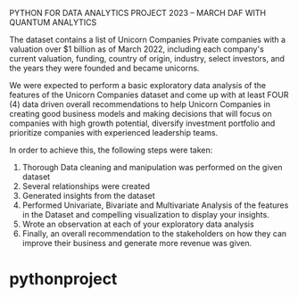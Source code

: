 PYTHON FOR DATA ANALYTICS PROJECT 2023 – MARCH DAF WITH QUANTUM ANALYTICS

The dataset contains a list of Unicorn Companies Private companies with a valuation over $1 billion as of March 2022, including each company's current valuation, funding, country of origin, industry, select investors, and the years they were founded and became unicorns.

We were expected to perform a basic exploratory data analysis of the features of the Unicorn Companies dataset and come up with at least FOUR (4) data driven overall recommendations to help Unicorn Companies in creating good business models and making decisions that will focus on companies with high growth potential, diversify investment portfolio and prioritize companies with experienced leadership teams.

In order to achieve this, the following steps were taken:
1. Thorough Data cleaning and manipulation was performed on the given dataset
2. Several relationships were created
3. Generated insights from the dataset
4. Performed Univariate, Bivariate and Multivariate Analysis of the features in the Dataset and compelling visualization to display your insights.
5. Wrote an observation at each of your exploratory data analysis
6. Finally, an overall recommendation to the stakeholders on how they can improve their business and generate more revenue was given.

# pythonproject
